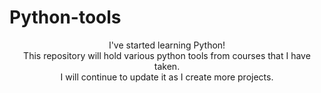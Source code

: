 # Python-tools


<div align="center">
I've started learning Python!<br>
This repository will hold various python tools from courses that I have taken.<br>
I will continue to update it as I create more projects.<br>
</div>
